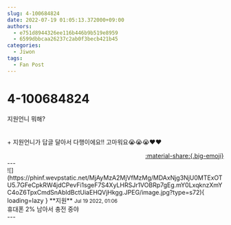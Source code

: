 ```yaml
---
slug: 4-100684824
date: 2022-07-19 01:05:13.372000+09:00
authors:
  - e751d8944326ee116b446b9b519e8959
  - 6599dbbcaa26237c2ab0f3becb421b45
categories:
  - Jiwon
tags:
  - Fan Post
---
```


# 4-100684824

<div class="post-container" markdown="1">
<div class="content-container md-sidebar__scrollwrap" markdown="1">

지원언니 뭐해?<br><br><br>+ 지원언니가 답글 달아서 다행이에요!! 고마워요😭😭😭❤️❤️

</div>
</div>

<div style="text-align: right;" markdown="1">
<a href="https://weverse.io/fromis9/fanpost/4-100684824" style="text-align: right;">:material-share:{.big-emoji}</a>
</div>
---

<div class="comments-container md-sidebar__scrollwrap" markdown="1">
<div class="comment" markdown="1">
<div class='id-container' markdown="1">
![](https://phinf.wevpstatic.net/MjAyMzA2MjVfMzMg/MDAxNjg3NjU0MTExOTU5.7GFeCpkRW4jdCPevFi1sgeF7S4XyLHRSJr1VOBRp7gEg.mY0LxqknzXmYC4oZ6TpxCmdSnAbldBctUiaEHQVjHkgg.JPEG/image.jpg?type=s72){ loading=lazy }
**<span class="artist">지원</span>** <small>Jul 19 2022, 01:06</small><br>
</div>
<div class='comment-body' markdown="1">
휴대폰 2% 남아서 충전 중야
</div>
</div>
</div>
---
